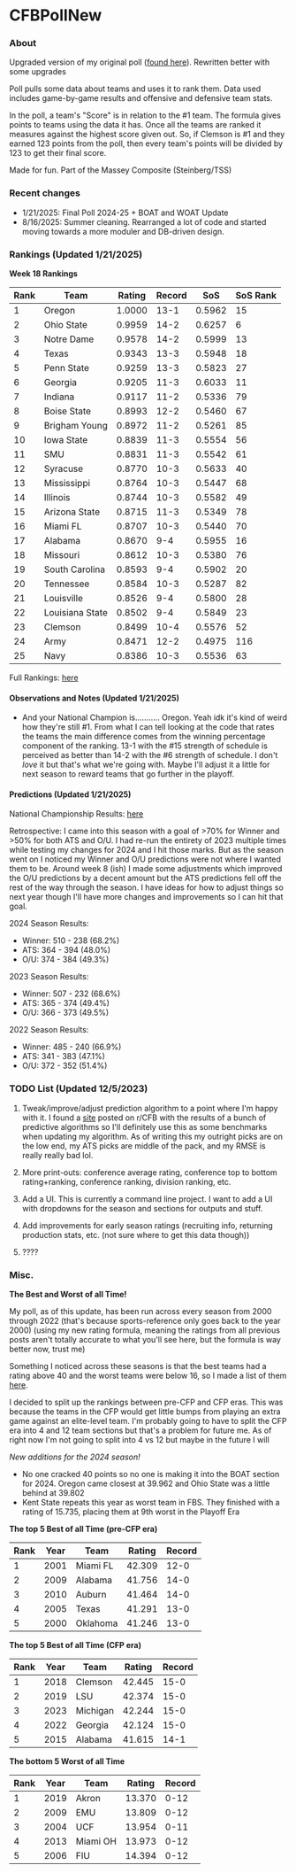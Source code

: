 # CFBPollNew

### About

Upgraded version of my original poll ([found here](https://github.com/taylorleprechaun/CFBPoll)).  Rewritten better with some upgrades

Poll pulls some data about teams and uses it to rank them.  Data used includes game-by-game results and offensive and defensive team stats.

In the poll, a team's "Score" is in relation to the #1 team.  The formula gives points to teams using the data it has.  Once all the teams are ranked it measures against the highest score given out.  So, if Clemson is #1 and they earned 123 points from the poll, then every team's points will be divided by 123 to get their final score.

Made for fun.  Part of the Massey Composite (Steinberg/TSS)

### Recent changes

* 1/21/2025: Final Poll 2024-25 + BOAT and WOAT Update
* 8/16/2025: Summer cleaning. Rearranged a lot of code and started moving towards a more moduler and DB-driven design.

### Rankings (Updated 1/21/2025)

**Week 18 Rankings**

Rank | Team | Rating | Record | SoS | SoS Rank
---|---|---|---|---|---
1 | Oregon | 1.0000 | 13-1 | 0.5962 | 15
2 | Ohio State | 0.9959 | 14-2 | 0.6257 | 6
3 | Notre Dame | 0.9578 | 14-2 | 0.5999 | 13
4 | Texas | 0.9343 | 13-3 | 0.5948 | 18
5 | Penn State | 0.9259 | 13-3 | 0.5823 | 27
6 | Georgia | 0.9205 | 11-3 | 0.6033 | 11
7 | Indiana | 0.9117 | 11-2 | 0.5336 | 79
8 | Boise State | 0.8993 | 12-2 | 0.5460 | 67
9 | Brigham Young | 0.8972 | 11-2 | 0.5261 | 85
10 | Iowa State | 0.8839 | 11-3 | 0.5554 | 56
11 | SMU | 0.8831 | 11-3 | 0.5542 | 61
12 | Syracuse | 0.8770 | 10-3 | 0.5633 | 40
13 | Mississippi | 0.8764 | 10-3 | 0.5447 | 68
14 | Illinois | 0.8744 | 10-3 | 0.5582 | 49
15 | Arizona State | 0.8715 | 11-3 | 0.5349 | 78
16 | Miami FL | 0.8707 | 10-3 | 0.5440 | 70
17 | Alabama | 0.8670 | 9-4 | 0.5955 | 16
18 | Missouri | 0.8612 | 10-3 | 0.5380 | 76
19 | South Carolina | 0.8593 | 9-4 | 0.5902 | 20
20 | Tennessee | 0.8584 | 10-3 | 0.5287 | 82
21 | Louisville | 0.8526 | 9-4 | 0.5800 | 28
22 | Louisiana State | 0.8502 | 9-4 | 0.5849 | 23
23 | Clemson | 0.8499 | 10-4 | 0.5576 | 52
24 | Army | 0.8471 | 12-2 | 0.4975 | 116
25 | Navy | 0.8386 | 10-3 | 0.5536 | 63

Full Rankings: [here](https://github.com/taylorleprechaun/CFBPollNew/blob/main/CFBPoll/PreviousPolls/2024/2024-Week%2018%20NCG.md)

#### Observations and Notes (Updated 1/21/2025)

* And your National Champion is........... Oregon. Yeah idk it's kind of weird how they're still #1. From what I can tell looking at the code that rates the teams the main difference comes from the winning percentage component of the ranking.  13-1 with the #15 strength of schedule is perceived as better than 14-2 with the #6 strength of schedule. I don't *love* it but that's what we're going with. Maybe I'll adjust it a little for next season to reward teams that go further in the playoff. 

#### Predictions (Updated 1/21/2025)

National Championship Results: [here](https://github.com/taylorleprechaun/CFBPollNew/blob/main/CFBPoll/PreviousPolls/2024/Predictions/2024-Week%2017%20NCG.md)

Retrospective:
I came into this season with a goal of >70% for Winner and >50% for both ATS and O/U. I had re-run the entirety of 2023 multiple times while testing my changes for 2024 and I hit those marks. But as the season went on I noticed my Winner and O/U predictions were not where I wanted them to be. Around week 8 (ish) I made some adjustments which improved the O/U predictions by a decent amount but the ATS predictions fell off the rest of the way through the season. I have ideas for how to adjust things so next year though I'll have more changes and improvements so I can hit that goal.

2024 Season Results:
* Winner: 510 - 238 (68.2%)
* ATS: 364 - 394 (48.0%)
* O/U: 374 - 384 (49.3%)

2023 Season Results:
* Winner: 507 - 232 (68.6%)
* ATS: 365 - 374 (49.4%)
* O/U: 366 - 373 (49.5%)

2022 Season Results:
* Winner: 485 - 240 (66.9%)
* ATS: 341 - 383 (47.1%)
* O/U: 372 - 352 (51.4%)

### TODO List (Updated 12/5/2023)

1. Tweak/improve/adjust prediction algorithm to a point where I'm happy with it. I found a [site](https://www.thepredictiontracker.com/ncaaresults.php) posted on r/CFB with the results of a bunch of predictive algorithms so I'll definitely use this as some benchmarks when updating my algorithm. As of writing this my outright picks are on the low end, my ATS picks are middle of the pack, and my RMSE is really really bad lol.

2. More print-outs: conference average rating, conference top to bottom rating+ranking, conference ranking, division ranking, etc.

3. Add a UI.  This is currently a command line project.  I want to add a UI with dropdowns for the season and sections for outputs and stuff.
	
4. Add improvements for early season ratings (recruiting info, returning production stats, etc. (not sure where to get this data though))

5. ????

### Misc.

**The Best and Worst of all Time!**

My poll, as of this update, has been run across every season from 2000 through 2022 (that's because sports-reference only goes back to the year 2000) (using my new rating formula, meaning the ratings from all previous posts aren't totally accurate to what you'll see here, but the formula is way better now, trust me)

Something I noticed across these seasons is that the best teams had a rating above 40 and the worst teams were below 16, so I made a list of them [here]( https://github.com/taylorleprechaun/CFBPollNew/blob/main/CFBPoll/Resources/BOAT%20and%20WOAT.xlsx).

I decided to split up the rankings between pre-CFP and CFP eras.  This was because the teams in the CFP would get little bumps from playing an extra game against an elite-level team.
I'm probably going to have to split the CFP era into 4 and 12 team sections but that's a problem for future me. As of right now I'm not going to split into 4 vs 12 but maybe in the future I will

*New additions for the 2024 season!*

* No one cracked 40 points so no one is making it into the BOAT section for 2024. Oregon came closest at 39.962 and Ohio State was a little behind at 39.802
* Kent State repeats this year as worst team in FBS. They finished with a rating of 15.735, placing them at 9th worst in the Playoff Era

**The top 5 Best of all Time (pre-CFP era)**

Rank | Year | Team | Rating | Record
---|---|---|---|---
1 | 2001 | Miami FL | 42.309 | 12-0
2 | 2009 | Alabama | 41.756 | 14-0
3 | 2010 | Auburn | 41.464 | 14-0
4 | 2005 | Texas | 41.291 | 13-0
5 | 2000 | Oklahoma | 41.246 | 13-0

**The top 5 Best of all Time (CFP era)**

Rank | Year | Team | Rating | Record
---|---|---|---|---
1 | 2018 | Clemson | 42.445 | 15-0
2 | 2019 | LSU | 42.374 | 15-0
3 | 2023 | Michigan | 42.244 | 15-0
4 | 2022 | Georgia | 42.124 | 15-0
5 | 2015 | Alabama | 41.615 | 14-1

**The bottom 5 Worst of all Time**

Rank | Year | Team | Rating | Record
---|---|---|---|---
1 | 2019 | Akron | 13.370 | 0-12
2 | 2009 | EMU | 13.809 | 0-12
3 | 2004 | UCF | 13.954 | 0-11
4 | 2013 | Miami OH | 13.973 | 0-12
5 | 2006 | FIU | 14.394 | 0-12
